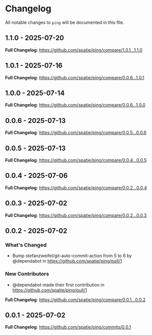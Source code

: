 # Changelog

All notable changes to `ping` will be documented in this file.

## 1.1.0 - 2025-07-20

**Full Changelog**: https://github.com/spatie/ping/compare/1.0.1...1.1.0

## 1.0.1 - 2025-07-16

**Full Changelog**: https://github.com/spatie/ping/compare/0.0.6...1.0.1

## 1.0.0 - 2025-07-14

**Full Changelog**: https://github.com/spatie/ping/compare/0.0.6...1.0.0

## 0.0.6 - 2025-07-13

**Full Changelog**: https://github.com/spatie/ping/compare/0.0.5...0.0.6

## 0.0.5 - 2025-07-13

**Full Changelog**: https://github.com/spatie/ping/compare/0.0.4...0.0.5

## 0.0.4 - 2025-07-06

**Full Changelog**: https://github.com/spatie/ping/compare/0.0.2...0.0.4

## 0.0.3 - 2025-07-02

**Full Changelog**: https://github.com/spatie/ping/compare/0.0.2...0.0.3

## 0.0.2 - 2025-07-02

### What's Changed

* Bump stefanzweifel/git-auto-commit-action from 5 to 6 by @dependabot in https://github.com/spatie/ping/pull/1

### New Contributors

* @dependabot made their first contribution in https://github.com/spatie/ping/pull/1

**Full Changelog**: https://github.com/spatie/ping/compare/0.0.1...0.0.2

## 0.0.1 - 2025-07-02

**Full Changelog**: https://github.com/spatie/ping/commits/0.0.1
